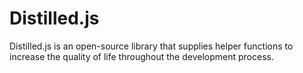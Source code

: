 # Distilled.js

Distilled.js is an open-source library that supplies helper functions to increase the quality of life throughout the development process.
